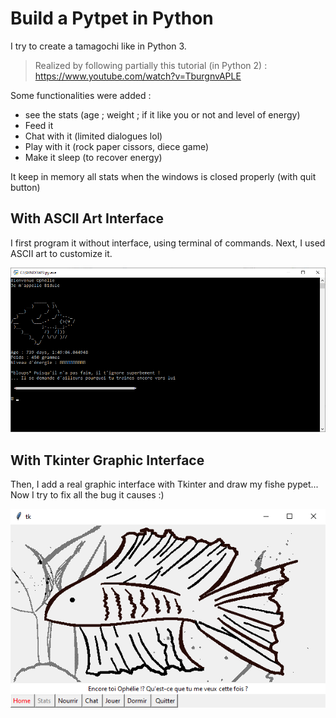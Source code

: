 # Build a Pytpet in Python
I try to create a tamagochi like in Python 3. 

> Realized by following partially this tutorial (in Python 2) : https://www.youtube.com/watch?v=TburgnvAPLE

Some functionalities were added :
- see the stats (age ; weight ; if it like you or not and level of energy)
- Feed it
- Chat with it (limited dialogues lol)
- Play with it (rock paper cissors, diece game)
- Make it sleep (to recover energy)

It keep in memory all stats when the windows is closed properly (with quit button)



With ASCII Art Interface
---------------
I first program it without interface, using terminal of commands.
Next, I used ASCII art to customize it.

<img src="https://github.com/Lezakh/build_a_pet_in_python/blob/Ascii_art_interface/bidule%20ascii.bmp" width="640">



With Tkinter Graphic Interface
---------------

Then, I add a real graphic interface with Tkinter and draw my fishe pypet... Now I try to fix all the bug it causes :)

![alt text](https://raw.githubusercontent.com/Lezakh/build_a_pet_in_python/Tkinter_Graphic_interface/Bidule_window.bmp)
